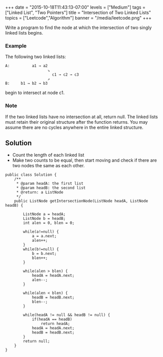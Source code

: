 +++
date = "2015-10-18T11:43:13-07:00"
levels = ["Medium"]
tags = ["Linked List", "Two Pointers"]
title = "Intersection of Two Linked Lists"
topics = ["Leetcode","Algorithm"]
banner = "/media/leetcode.png"
+++

Write a program to find the node at which the intersection of two singly linked lists begins.
<!--more-->


### Example
The following two linked lists:
```
A:          a1 → a2
                   ↘
                     c1 → c2 → c3
                   ↗            
B:     b1 → b2 → b3
```

begin to intersect at node c1.

### Note
If the two linked lists have no intersection at all, return null.
The linked lists must retain their original structure after the function returns.
You may assume there are no cycles anywhere in the entire linked structure.


## Solution
- Count the length of each linked list
- Make two counts to be equal, then start moving and check if there are two nodes the same as each other.


```
public class Solution {
    /**
     * @param headA: the first list
     * @param headB: the second list
     * @return: a ListNode 
     */
    public ListNode getIntersectionNode(ListNode headA, ListNode headB) {
        
        ListNode a = headA;
        ListNode b = headB;
        int alen = 0, blen = 0;
        
        while(a!=null) {
            a = a.next;
            alen++;
        }
        while(b!=null) {
            b = b.next;
            blen++;
        }
        
        while(alen > blen) {
            headA = headA.next;
            alen--;
        }
        
        while(alen < blen) {
            headB = headB.next;
            blen--;
        }
        
        while(headA != null && headB != null) {
            if(headA == headB)
                return headA;
            headA = headA.next;
            headB = headB.next;
        }
        return null;
    }  
}

```